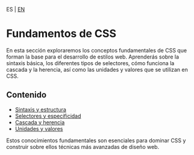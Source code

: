 <!-- MULTILANGUAJE MENU START -->
ES | [EN](https://lckpig.gitbook.io/practical-dev-handbook/css/fundamentals)
<!-- MULTILANGUAJE MENU END -->

# Fundamentos de CSS

En esta sección exploraremos los conceptos fundamentales de CSS que forman la base para el desarrollo de estilos web. Aprenderás sobre la sintaxis básica, los diferentes tipos de selectores, cómo funciona la cascada y la herencia, así como las unidades y valores que se utilizan en CSS.

## Contenido

- [Sintaxis y estructura](syntax-and-structure.md)
- [Selectores y especificidad](selectors-and-specificity.md)
- [Cascada y herencia](cascade-and-inheritance.md)
- [Unidades y valores](units-and-values.md)

Estos conocimientos fundamentales son esenciales para dominar CSS y construir sobre ellos técnicas más avanzadas de diseño web. 